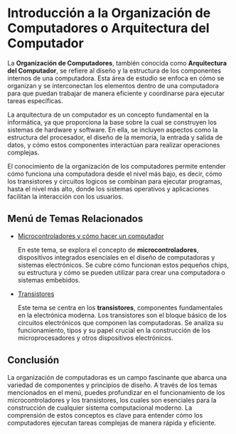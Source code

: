 # Introducción a la Organización de Computadores o Arquitectura del Computador

La **Organización de Computadores**, también conocida como **Arquitectura del Computador**, se refiere al diseño y la estructura de los componentes internos de una computadora. Esta área de estudio se enfoca en cómo se organizan y se interconectan los elementos dentro de una computadora para que puedan trabajar de manera eficiente y coordinarse para ejecutar tareas específicas.

La arquitectura de un computador es un concepto fundamental en la informática, ya que proporciona la base sobre la cual se construyen los sistemas de hardware y software. En ella, se incluyen aspectos como la estructura del procesador, el diseño de la memoria, la entrada y salida de datos, y cómo estos componentes interactúan para realizar operaciones complejas.

El conocimiento de la organización de los computadores permite entender cómo funciona una computadora desde el nivel más bajo, es decir, cómo los transistores y circuitos logicos se combinan para ejecutar programas, hasta el nivel más alto, donde los sistemas operativos y aplicaciones facilitan la interacción con los usuarios.

## Menú de Temas Relacionados

- [Microcontroladores y cómo hacer un computador](https://github.com/evalenciEAFIT/courses/blob/main/Organizaci%C3%B3nComputadores/Microcontroladores_Computador.md)
  
  En este tema, se explora el concepto de **microcontroladores**, dispositivos integrados esenciales en el diseño de computadoras y sistemas electrónicos. Se cubre cómo funcionan estos pequeños chips, su estructura y cómo se pueden utilizar para crear una computadora o sistemas embebidos.

- [Transistores](https://github.com/evalenciEAFIT/courses/blob/main/Organizaci%C3%B3nComputadores/Microcontroladores_Computador.md)
  
  Este tema se centra en los **transistores**, componentes fundamentales en la electrónica moderna. Los transistores son el bloque básico de los circuitos electrónicos que componen las computadoras. Se analiza su funcionamiento, tipos y su papel crucial en la construcción de los microprocesadores y otros dispositivos electrónicos.

## Conclusión

La organización de computadoras es un campo fascinante que abarca una variedad de componentes y principios de diseño. A través de los temas mencionados en el menú, puedes profundizar en el funcionamiento de los microcontroladores y los transistores, los cuales son esenciales para la construcción de cualquier sistema computacional moderno. La comprensión de estos conceptos es clave para entender cómo los computadores ejecutan tareas complejas de manera rápida y eficiente.
